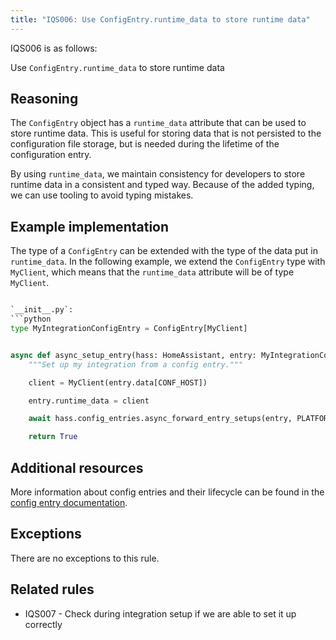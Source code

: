 ```yaml
---
title: "IQS006: Use ConfigEntry.runtime_data to store runtime data"
---
```


IQS006 is as follows:

Use `ConfigEntry.runtime_data` to store runtime data

## Reasoning

The `ConfigEntry` object has a `runtime_data` attribute that can be used to store runtime data.
This is useful for storing data that is not persisted to the configuration file storage, but is needed during the lifetime of the configuration entry.

By using `runtime_data`, we maintain consistency for developers to store runtime data in a consistent and typed way.
Because of the added typing, we can use tooling to avoid typing mistakes.

## Example implementation

The type of a `ConfigEntry` can be extended with the type of the data put in `runtime_data`.
In the following example, we extend the `ConfigEntry` type with `MyClient`, which means that the `runtime_data` attribute will be of type `MyClient`.

```python

`__init__.py`:
```python
type MyIntegrationConfigEntry = ConfigEntry[MyClient]


async def async_setup_entry(hass: HomeAssistant, entry: MyIntegrationConfigEntry) -> bool:
    """Set up my integration from a config entry."""

    client = MyClient(entry.data[CONF_HOST])

    entry.runtime_data = client

    await hass.config_entries.async_forward_entry_setups(entry, PLATFORMS)

    return True
```

## Additional resources

More information about config entries and their lifecycle can be found in the [config entry documentation](../../../config_entries_index).

## Exceptions

There are no exceptions to this rule.

## Related rules

- IQS007 - Check during integration setup if we are able to set it up correctly
